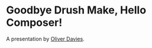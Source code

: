 # Goodbye Drush Make, Hello Composer!

A presentation by [Oliver Davies](https://www.oliverdavies.uk).
